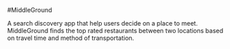 #MiddleGround

A search discovery app that help users decide on a place to meet. MiddleGround finds the top rated restaurants between two locations based on travel time and method of transportation.
